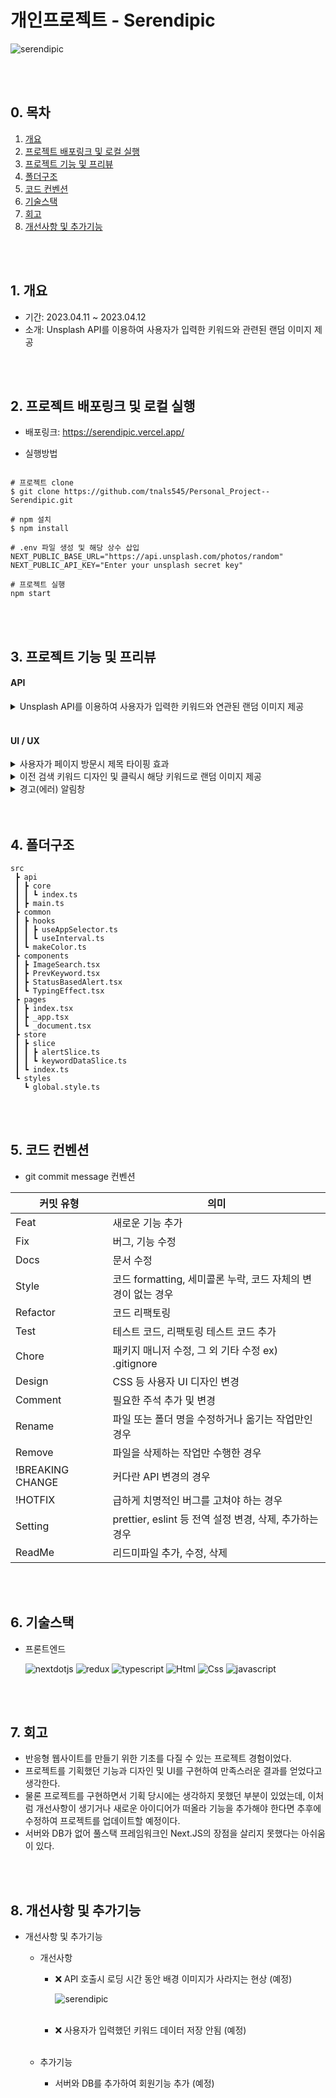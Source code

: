 # 개인프로젝트 - Serendipic

![serendipic](https://user-images.githubusercontent.com/92634711/232368543-b26544cb-ea22-4e16-80be-fc512bc7c8d5.PNG)

<br />
<br />

## 0. 목차

1. [개요](#1-개요)
2. [프로젝트 배포링크 및 로컬 실행](#2-프로젝트-배포링크-및-로컬-실행)
3. [프로젝트 기능 및 프리뷰](#3-프로젝트-기능-및-프리뷰)
4. [폴더구조](#4-폴더구조)
5. [코드 컨벤션](#5-코드-컨벤션)
6. [기술스택](#6-기술스택)
7. [회고](#7-회고)
8. [개선사항 및 추가기능](#8-개선사항-및-추가기능)

<br />
<br />

## 1. 개요

- 기간: 2023.04.11 ~ 2023.04.12
- 소개: Unsplash API를 이용하여 사용자가 입력한 키워드와 관련된 랜덤 이미지 제공

<br />
<br />

## 2. 프로젝트 배포링크 및 로컬 실행

- 배포링크: https://serendipic.vercel.app/

- 실행방법

```shell

# 프로젝트 clone
$ git clone https://github.com/tnals545/Personal_Project--Serendipic.git

# npm 설치
$ npm install

# .env 파일 생성 및 해당 상수 삽입
NEXT_PUBLIC_BASE_URL="https://api.unsplash.com/photos/random"
NEXT_PUBLIC_API_KEY="Enter your unsplash secret key"

# 프로젝트 실행
npm start

```

<br />
<br />

## 3. 프로젝트 기능 및 프리뷰

#### API

<details>
  <summary>Unsplash API를 이용하여 사용자가 입력한 키워드와 연관된 랜덤 이미지 제공</summary>
  <br />
  <div markdown="1">

![keyword_search](https://user-images.githubusercontent.com/92634711/232393695-f37c8eec-58d3-43ae-bfb3-a299313408c4.gif)

  </div>
</details>

<br />

#### UI / UX

<details>
  <summary>사용자가 페이지 방문시 제목 타이핑 효과</summary>
  <br />
  <div markdown="2">

![typing_effect](https://user-images.githubusercontent.com/92634711/232388454-77b6386b-5bc0-4fe2-a57e-952aebbbede0.gif)

  </div>
</details>

<details>
  <summary>이전 검색 키워드 디자인 및 클릭시 해당 키워드로 랜덤 이미지 제공</summary>
  <br />
  <div markdown="3">

![prev_keyword](https://user-images.githubusercontent.com/92634711/232394025-0a81d290-91c9-41ec-bd1d-7a070ba6f62e.gif)

  </div>
</details>

<details>
  <summary>경고(에러) 알림창</summary>
  <br />
  <div markdown="4">

![alert](https://user-images.githubusercontent.com/92634711/232393367-f1606435-6a61-498d-b4bd-40b903bc3160.gif)

  </div>
</details>

<br />
<br />

## 4. 폴더구조

```
src
 ┣ api
 ┃ ┣ core
 ┃ ┃ ┗ index.ts
 ┃ ┣ main.ts
 ┣ common
 ┃ ┣ hooks
 ┃ ┃ ┣ useAppSelector.ts
 ┃ ┃ ┗ useInterval.ts
 ┃ ┗ makeColor.ts
 ┣ components
 ┃ ┣ ImageSearch.tsx
 ┃ ┣ PrevKeyword.tsx
 ┃ ┣ StatusBasedAlert.tsx
 ┃ ┗ TypingEffect.tsx
 ┣ pages
 ┃ ┣ index.tsx
 ┃ ┣ _app.tsx
 ┃ ┗ _document.tsx
 ┣ store
 ┃ ┣ slice
 ┃ ┃ ┣ alertSlice.ts
 ┃ ┃ ┗ keywordDataSlice.ts
 ┃ ┗ index.ts
 ┗ styles
   ┗ global.style.ts
```

<br />
<br />

## 5. 코드 컨벤션

- git commit message 컨벤션

| 커밋 유형        | 의미                                                         |
| ---------------- | ------------------------------------------------------------ |
| Feat             | 새로운 기능 추가                                             |
| Fix              | 버그, 기능 수정                                              |
| Docs             | 문서 수정                                                    |
| Style            | 코드 formatting, 세미콜론 누락, 코드 자체의 변경이 없는 경우 |
| Refactor         | 코드 리팩토링                                                |
| Test             | 테스트 코드, 리팩토링 테스트 코드 추가                       |
| Chore            | 패키지 매니저 수정, 그 외 기타 수정 ex) .gitignore           |
| Design           | CSS 등 사용자 UI 디자인 변경                                 |
| Comment          | 필요한 주석 추가 및 변경                                     |
| Rename           | 파일 또는 폴더 명을 수정하거나 옮기는 작업만인 경우          |
| Remove           | 파일을 삭제하는 작업만 수행한 경우                           |
| !BREAKING CHANGE | 커다란 API 변경의 경우                                       |
| !HOTFIX          | 급하게 치명적인 버그를 고쳐야 하는 경우                      |
| Setting          | prettier, eslint 등 전역 설정 변경, 삭제, 추가하는 경우      |
| ReadMe           | 리드미파일 추가, 수정, 삭제                                  |

<br />
<br />

## 6. 기술스택

- 프론트엔드

  <img alt="nextdotjs" src ="https://img.shields.io/badge/next.js-000000.svg?&style=for-the-badge&logo=nextdotjs&logoColor=white"/>
  <img alt="redux" src ="https://img.shields.io/badge/redux-764ABC.svg?&style=for-the-badge&logo=redux&logoColor=white"/>
  <img alt="typescript" src ="https://img.shields.io/badge/typescript-3178C6.svg?&style=for-the-badge&logo=typescript&logoColor=white"/>
  <img alt="Html" src ="https://img.shields.io/badge/HTML5-E34F26.svg?&style=for-the-badge&logo=HTML5&logoColor=white"/>
  <img alt="Css" src ="https://img.shields.io/badge/CSS3-1572B6.svg?&style=for-the-badge&logo=CSS3&logoColor=white"/>
  <img alt="javascript" src ="https://img.shields.io/badge/javascript-F7DF1E.svg?&style=for-the-badge&logo=javascript&logoColor=black"/>

<br />
<br />

## 7. 회고

- 반응형 웹사이트를 만들기 위한 기초를 다질 수 있는 프로젝트 경험이었다.
- 프로젝트를 기획했던 기능과 디자인 및 UI를 구현하여 만족스러운 결과를 얻었다고 생각한다.
- 물론 프로젝트를 구현하면서 기획 당시에는 생각하지 못했던 부분이 있었는데, 이처럼 개선사항이 생기거나 새로운 아이디어가 떠올라 기능을 추가해야 한다면 추후에 수정하여 프로젝트를 업데이트할 예정이다.
- 서버와 DB가 없어 풀스택 프레임워크인 Next.JS의 장점을 살리지 못했다는 아쉬움이 있다.

<br />
<br />

## 8. 개선사항 및 추가기능

- 개선사항 및 추가기능

  - 개선사항

    - ❌ API 호출시 로딩 시간 동안 배경 이미지가 사라지는 현상 (예정)

      ![serendipic](https://user-images.githubusercontent.com/92634711/232376698-9db0df26-4027-4378-9be0-a00d7b1961b3.gif)

    <br />

    - ❌ 사용자가 입력했던 키워드 데이터 저장 안됨 (예정)

    <br />

  - 추가기능

    - 서버와 DB를 추가하여 회원기능 추가 (예정)

<br />
<br />
